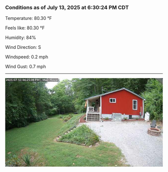 ### Conditions as of July 13, 2025 at 6:30:24 PM CDT 

Temperature: 80.30 &deg;F

Feels like: 80.30 &deg;F

Humidity: 84%

Wind Direction: S

Windspeed: 0.2 mph

Wind Gust: 0.7 mph

---

<img src="./images/latest.jpeg"/>

